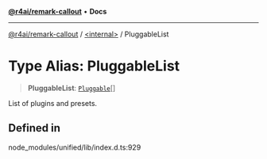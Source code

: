 [**@r4ai/remark-callout**](../../README.md) • **Docs**

***

[@r4ai/remark-callout](../../globals.md) / [\<internal\>](../README.md) / PluggableList

# Type Alias: PluggableList

> **PluggableList**: [`Pluggable`](Pluggable.md)[]

List of plugins and presets.

## Defined in

node\_modules/unified/lib/index.d.ts:929
